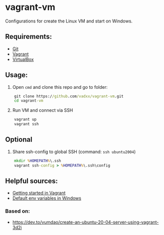 # vagrant-vm
Configurations for create the Linux VM and start on Windows. 

## Requirements:
* [Git](https://git-scm.com/download/win)
* [Vagrant](https://www.vagrantup.com/downloads)
* [VirtualBox](https://www.virtualbox.org/wiki/Downloads)

## Usage:
1. Open `cmd` and clone this repo and go to folder:
```cmd
    git clone https://github.com/vadxx/vagrant-vm.git
    cd vagrant-vm
```

2. Run VM and connect via SSH
```cmd
    vagrant up
    vagrant ssh
```

## Optional
1. Share ssh-config to global SSH (command: `ssh ubuntu2004`)
```cmd
    mkdir %HOMEPATH%\.ssh
    vagrant ssh-config > %HOMEPATH%\.ssh\config
```


## Helpful sources:
* [Getting started in Vagrant](https://learn.hashicorp.com/collections/vagrant/getting-started)
* [Default env variables in Windows](https://www.computerhope.com/issues/ch000088.htm)


### Based on:
* https://dev.to/vumdao/create-an-ubuntu-20-04-server-using-vagrant-3d2i